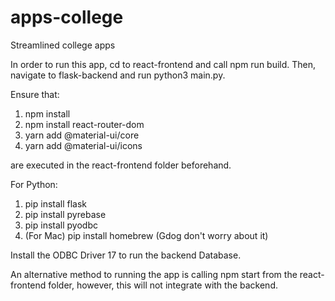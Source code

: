 # apps-college
Streamlined college apps

In order to run this app, cd to react-frontend and call npm run build.
Then, navigate to flask-backend and run python3 main.py.

Ensure that:
1. npm install 
2. npm install react-router-dom
3. yarn add @material-ui/core
4. yarn add @material-ui/icons

are executed in the react-frontend folder beforehand. 

For Python:
1. pip install flask
2. pip install pyrebase
3. pip install pyodbc
4. (For Mac) pip install homebrew (Gdog don't worry about it)

Install the ODBC Driver 17 to run the backend Database.

An alternative method to running the app is calling npm start from the react-frontend folder, however, this will not integrate with the backend.
